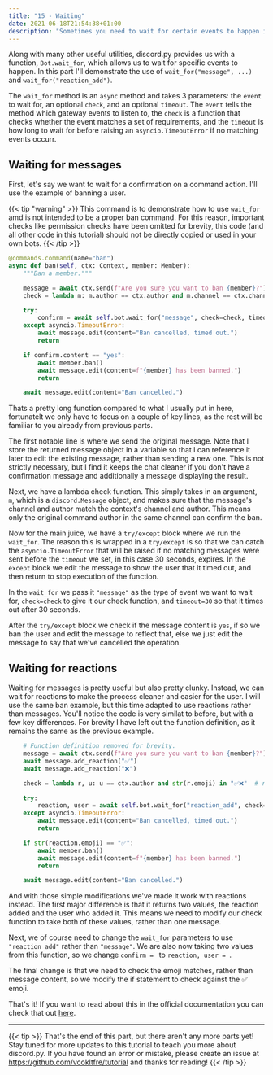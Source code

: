 ```yaml
---
title: "15 - Waiting"
date: 2021-06-18T21:54:38+01:00
description: "Sometimes you need to wait for certain events to happen in a command, such as to listen for a response. This part explains how you can use `wait_for` to do this in your code."
---
```


Along with many other useful utilities, discord.py provides us with a function, `Bot.wait_for`, which allows us to wait for specific events to happen. In this part I'll demonstrate the use of `wait_for("message", ...)` and `wait_for("reaction_add")`.

The `wait_for` method is an `async` method and takes 3 parameters: the `event` to wait for, an optional `check`, and an optional `timeout`. The `event` tells the method which gateway events to listen to, the `check` is a function that checks whether the event matches a set of requirements, and the `timeout` is how long to wait for before raising an `asyncio.TimeoutError` if no matching events occurr.

## Waiting for messages

First, let's say we want to wait for a confirmation on a command action. I'll use the example of banning a user.

{{< tip "warning" >}}
This command is to demonstrate how to use `wait_for` amd is not intended to be a proper ban command. For this reason, important checks like permission checks have been omitted for brevity, this code (and all other code in this tutorial) should not be directly copied or used in your own bots.
{{< /tip >}}

```py
@commands.command(name="ban")
async def ban(self, ctx: Context, member: Member):
    """Ban a member."""

    message = await ctx.send(f"Are you sure you want to ban {member}?")
    check = lambda m: m.author == ctx.author and m.channel == ctx.channel

    try:
        confirm = await self.bot.wait_for("message", check=check, timeout=30)
    except asyncio.TimeoutError:
        await message.edit(content="Ban cancelled, timed out.")
        return

    if confirm.content == "yes":
        await member.ban()
        await message.edit(content=f"{member} has been banned.")
        return

    await message.edit(content="Ban cancelled.")
```

Thats a pretty long function compared to what I usually put in here, fortunatelt we only have to focus on a couple of key lines, as the rest will be familiar to you already from previous parts.

The first notable line is where we send the original message. Note that I store the returned message object in a variable so that I can reference it later to edit the existing message, rather than sending a new one. This is not strictly necessary, but I find it keeps the chat cleaner if you don't have a confirmation message and additionally a message displaying the result.

Next, we have a lambda check function. This simply takes in an argument, `m`, which is a `discord.Message` object, and makes sure that the message's channel and author match the context's channel and author. This means only the original command author in the same channel can confirm the ban.

Now for the main juice, we have a `try/except` block where we run the `wait_for`. The reason this is wrapped in a `try/except` is so that we can catch the `asyncio.TimeoutError` that will be raised if no matching messages were sent before the `timeout` we set, in this case 30 seconds, expires. In the `except` block we edit the message to show the user that it timed out, and then return to stop execution of the function.

In the `wait_for` we pass it `"message"` as the type of event we want to wait for, `check=check` to give it our check function, and `timeout=30` so that it times out after 30 seconds.

After the `try/except` block we check if the message content is `yes`, if so we ban the user and edit the message to reflect that, else we just edit the message to say that we've cancelled the operation.

## Waiting for reactions

Waiting for messages is pretty useful but also pretty clunky. Instead, we can wait for reactions to make the process cleaner and easier for the user. I will use the same ban example, but this time adapted to use reactions rather than messages. You'll notice the code is very similat to before, but with a few key differences. For brevity I have left out the function definition, as it remains the same as the previous example.

```py
    # Function definition removed for brevity.
    message = await ctx.send(f"Are you sure you want to ban {member}?")
    await message.add_reaction("✅")
    await message.add_reaction("❌")

    check = lambda r, u: u == ctx.author and str(r.emoji) in "✅❌"  # r=reaction, u=user

    try:
        reaction, user = await self.bot.wait_for("reaction_add", check=check, timeout=30)
    except asyncio.TimeoutError:
        await message.edit(content="Ban cancelled, timed out.")
        return

    if str(reaction.emoji) == "✅":
        await member.ban()
        await message.edit(content=f"{member} has been banned.")
        return

    await message.edit(content="Ban cancelled.")
```

And with those simple modifications we've made it work with reactions instead. The first major difference is that it returns two values, the reaction added and the user who added it. This means we need to modify our check function to take both of these values, rather than one message.

Next, we of course need to change the `wait_for` parameters to use `"reaction_add"` rather than `"message"`. We are also now taking two values from this function, so we change `confirm = ` to `reaction, user = `.

The final change is that we need to check the emoji matches, rather than message content, so we modify the if statement to check against the ✅ emoji.

That's it! If you want to read about this in the official documentation you can check that out [here](https://discordpy.readthedocs.io/en/stable/ext/commands/api.html#discord.ext.commands.Bot.wait_for).

---

{{< tip >}}
That's the end of this part, but there aren't any more parts yet! Stay tuned for more updates to this tutorial to teach you more about discord.py. If you have found an error or mistake, please create an issue at https://github.com/vcokltfre/tutorial and thanks for reading!
{{< /tip >}}
